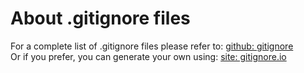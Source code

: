 # About .gitignore files

For a complete list of .gitignore files please refer to: [github: gitignore](https://github.com/github/gitignore)  
Or if you prefer, you can generate your own using: [site: gitignore.io](https://www.gitignore.io/)